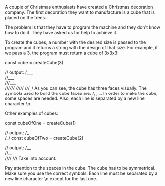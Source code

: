 A couple of Christmas enthusiasts have created a Christmas decoration company. The first decoration they want to manufacture is a cube that is placed on the trees.

The problem is that they have to program the machine and they don't know how to do it. They have asked us for help to achieve it.

To create the cubes, a number with the desired size is passed to the program and it returns a string with the design of that size. For example, if we pass a 3, the program must return a cube of 3x3x3:

const cube = createCube(3)

// output:
  /\_\_\_\
 /\/\_\_\_\
/\/\/\_\_\_\
\/\/\/_/_/_/
 \/\/_/_/_/
  \/_/_/_/
As you can see, the cube has three faces visually. The symbols used to build the cube faces are: /, \, _. In order to make the cube, some spaces are needed. Also, each line is separated by a new line character \n.

Other examples of cubes:

const cubeOfOne = createCube(1)

// output:
/\_\
\/_/
const cubeOfTwo = createCube(2)

// output:
 /\_\_\
/\/\_\_\
\/\/_/_/
 \/_/_/
Take into account:

Pay attention to the spaces in the cube.
The cube has to be symmetrical.
Make sure you use the correct symbols.
Each line must be separated by a new line character \n except for the last one.
